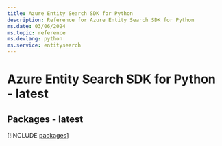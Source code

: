 ```yaml
---
title: Azure Entity Search SDK for Python
description: Reference for Azure Entity Search SDK for Python
ms.date: 03/06/2024
ms.topic: reference
ms.devlang: python
ms.service: entitysearch
---
```

# Azure Entity Search SDK for Python - latest
## Packages - latest
[!INCLUDE [packages](entity-search-index.md)]